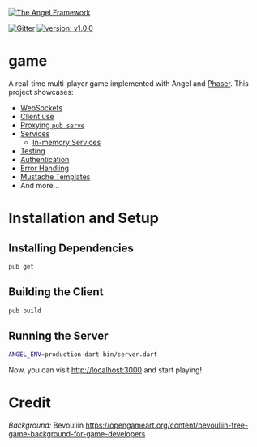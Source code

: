 [![The Angel Framework](https://angel-dart.github.io/images/logo.png)](https://angel-dart.github.io)

[![Gitter](https://img.shields.io/gitter/room/nwjs/nw.js.svg)](https://gitter.im/angel_dart/discussion)
[![version: v1.0.0](https://img.shields.io/badge/pub-v1.0.0-brightgreen.svg)](https://pub.dartlang.org/packages/angel_common)

# game
A real-time multi-player game implemented with Angel and
[Phaser](http://phaser.io/). This project showcases:
* [WebSockets](https://github.com/angel-dart/websocket)
* [Client use](https://github.com/angel-dart/client)
* [Proxying `pub serve`](https://github.com/angel-dart/proxy)
* [Services](https://github.com/angel-dart/angel/wiki/Service-Basics)
    * [In-memory Services](https://github.com/angel-dart/angel/wiki/In-Memory)
* [Testing](https://github.com/angel-dart/angel/wiki/Testing)
* [Authentication](https://github.com/angel-dart/auth)
* [Error Handling](https://github.com/angel-dart/angel/wiki/Error-Handling)
* [Mustache Templates](https://github.com/angel-dart/mustache)
* And more...

# Installation and Setup

## Installing Dependencies
```bash
pub get
```

## Building the Client
```bash
pub build
```

## Running the Server
```bash
ANGEL_ENV=production dart bin/server.dart
```

Now, you can visit
[http://localhost:3000](http://localhost:3000)
and start playing!

# Credit
*Background:* Bevouliin
https://opengameart.org/content/bevouliin-free-game-background-for-game-developers